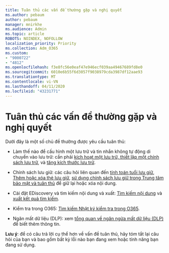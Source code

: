 ```yaml
---
title: Tuân thủ các vấn đề thường gặp và nghị quyết
ms.author: pebaum
author: pebaum
manager: mnirkhe
ms.audience: Admin
ms.topic: article
ROBOTS: NOINDEX, NOFOLLOW
localization_priority: Priority
ms.collection: Adm_O365
ms.custom:
- "9000722"
- "4812"
ms.openlocfilehash: f3e8fc56e0eaf47e946ecf039aa49467689fd8e0
ms.sourcegitcommit: 6010e6b55f6d3057f9038979cda3987df12aae93
ms.translationtype: MT
ms.contentlocale: vi-VN
ms.lasthandoff: 04/11/2020
ms.locfileid: "43231771"
---
```

# <a name="compliance-common-issues-and-resolutions"></a>Tuân thủ các vấn đề thường gặp và nghị quyết

Dưới đây là một số chủ đề thường được yêu cầu tuân thủ:

- Làm thế nào để cấu hình một lưu trữ và tin nhắn không tự động di chuyển vào lưu trữ: cần phải [kích hoạt một lưu trữ, thiết lập một chính sách lưu trữ](https://docs.microsoft.com/microsoft-365/compliance/enable-archive-mailboxes?view=o365-worldwide), và [tăng kích thước lưu trữ](https://docs.microsoft.com/microsoft-365/compliance/enable-unlimited-archiving?view=o365-worldwide).

- Chính sách lưu giữ: các câu hỏi liên quan đến [tính toán tuổi lưu giữ](https://docs.microsoft.com/exchange/security-and-compliance/messaging-records-management/retention-age), [Thêm hoặc xóa thẻ lưu giữ](https://docs.microsoft.com/exchange/security-and-compliance/messaging-records-management/add-or-remove-retention-tags), [sử dụng chính sách lưu giữ trong Trung tâm bảo mật và tuân thủ](https://docs.microsoft.com/microsoft-365/compliance/retention-policies?view=o365-worldwide) để giữ lại hoặc xóa nội dung.

- Cài đặt EDiscovery và tìm kiếm nội dung và xuất: [Tìm kiếm nội dung](https://docs.microsoft.com/microsoft-365/compliance/search-for-content?view=o365-worldwide) và [xuất kết quả tìm kiếm](https://docs.microsoft.com/microsoft-365/compliance/export-search-results?view=o365-worldwide).

- Kiểm tra trong O365: [Tìm kiếm Nhật ký kiểm tra trong O365](https://docs.microsoft.com/microsoft-365/compliance/search-the-audit-log-in-security-and-compliance?view=o365-worldwide).

- Ngăn mất dữ liệu (DLP): xem [tổng quan về ngăn ngừa mất dữ liệu (DLP)](https://docs.microsoft.com/microsoft-365/compliance/data-loss-prevention-policies?view=o365-worldwide) để biết thêm thông tin.

**Lưu ý**: để có câu trả lời cụ thể hơn về vấn đề tuân thủ, hãy tóm tắt lại câu hỏi của bạn và bao gồm bất kỳ lỗi nào bạn đang xem hoặc tính năng bạn đang sử dụng.
